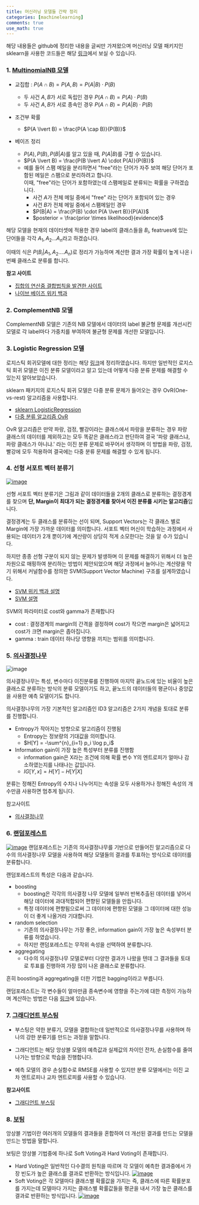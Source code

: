 ```yaml
---
title: 머신러닝 모델들 간략 정리
categories: [machinelearning]
comments: true
use_math: true
---
```




해당 내용들은 github에 정리한 내용을 글씨만 가져왔으며 머신러닝 모델 패키지인 sklearn을 사용한 코드들은 해당 [링크](https://github.com/sda96/Going_Deeper_Project/blob/main/04_New_multiclassification/02_Going_Deeper_Project_5000.ipynb)에서 보실 수 있습니다.



### 1. [MultinomialNB 모델](https://www.youtube.com/watch?v=3JWLIV3NaoQ)

- 교집합 : $P(A \cap B) = P(A , B) = P(A \lvert B) \cdot P(B)$  
    - 두 사건 $A, B$가 서로 독립인 경우 $P(A \cap B) = P(A)\cdot P(B)$ 
    - 두 사건 $A, B$가 서로 종속인 경우 $P(A \cap B) = P(A \lvert B) \cdot P(B)$

- 조건부 확률
    - $P(A \lvert B) = \frac{P(A \cap B)}{P(B)}$  
- 베이즈 정리
    - $P(A), P(B), P(B \lvert A)$를 알고 있을 때, $P(A \lvert B)$를 구할 수 있습니다.
    - $P(A \lvert B) = \frac{P(B \lvert A) \cdot P(A)}{P(B)}$
    - 예를 들어 스팸 메일을 분리하면서 "free"라는 단어가 자주 보여 해당 단어가 포함된 메일은 스팸으로 분리하려고 합니다.  
      이때, "free"라는 단어가 포함하였는데 스팸메일로 분류되는 확률을 구하겠습니다.
        - 사건 $A$가 전체 메일 중에서 "free" 라는 단어가 포함되어 있는 경우
        - 사건 $B$가 전체 메일 중에서 스팸메일인 경우  
        - $P(B|A) = \frac{P(B) \cdot P(A \lvert B)}{P(A)}$
        - $posterior = \frac{prior \times likelihood}{evidence}$

해당 모델을 현재의 데이터셋에 적용한 경우 label의 클래스들을 $B_i$, featrues에 있는 단어들을 각각 $A_1, A_2 ... A_n$라고 하겠습니다.

이때의 식은 $P(B_i \lvert A_1, A_2 .... A_n)$로 정리가 가능하며 계산한 결과 가장 확률이 높게 나온 i번째 클래스로 분류를 합니다.

**참고 사이트**

- [집합의 연산중 결합법칙을 발견한 사이트](https://deep-learning-study.tistory.com/419)  
- [나이브 베이즈 위키 백과](https://ko.wikipedia.org/wiki/%EB%82%98%EC%9D%B4%EB%B8%8C_%EB%B2%A0%EC%9D%B4%EC%A6%88_%EB%B6%84%EB%A5%98)



### 2. ComplementNB 모델

ComplementNB 모델은 기존의 NB 모델에서 데이터의 label 불균형 문제를 개선시킨 모델로 각 label마다 가중치를 부여하여 불균형 문제를 개선한 모델입니다.



### 3. Logistic Regression 모델

로지스틱 회귀모델에 대한 정리는 해당 [링크](https://sda96.github.io/2021-10/classification_problem)에 정리하였습니다. 하지만 일반적인 로지스틱 회귀 모델은 이진 분류 모델이라고 알고 있는데 어떻게 다중 분류 문제를 해결할 수 있는지 알아보았습니다.

sklearn 패키지의 로지스틱 회귀 모델은 다중 분류 문제가 들어오는 경우 OvR(One-vs-rest) 알고리즘을 사용합니다.
- [sklearn LogisticRegression](https://scikit-learn.org/stable/modules/generated/sklearn.linear_model.LogisticRegression.html)  
- [다중 분류 알고리즘 OvR](https://brunch.co.kr/@linecard/482)

OvR 알고리즘은 만약 파랑, 검정, 빨강이라는 클래스에서 파랑을 분류하는 경우 파랑 클래스의 데이터를 제외하고는 모두 똑같은 클래스라고 판단하여 결국 '파랑 클래스냐, 파랑 클래스가 아니냐.' 라는 이진 분류 문제로 바꾸어서 생각하며 이 방법을 파랑, 검정, 빨강에 모두 적용하여 결국에는 다중 분류 문제를 해결할 수 있게 됩니다.



### 4. 선형 서포트 벡터 분류기

[![image](https://user-images.githubusercontent.com/51338268/146365205-69972aa6-98d5-45f3-95d4-a00cbe313ab4.png)](https://m.blog.naver.com/PostView.naver?isHttpsRedirect=true&blogId=gdpresent&logNo=221717231990)


선형 서포트 벡터 분류기은 그림과 같이 데이터들을 2개의 클래스로 분류하는 결정경계를 찾으며 **단, Margin이 최대가 되는 결정경계를 찾아서 이진 분류를 시키는 알고리즘**입니다.

결정경계는 두 클래스를 분류하는 선이 되며, Support Vectors는 각 클래스 별로 Margin에 가장 가까운 데이터를 의미합니다. 서포트 벡터 머신이 학습하는 과정에서 사용되는 데이터가 2개 뿐이기에 계산량이 상당히 적게 소모한다는 것을 알 수가 있습니다.

하지만 종종 선형 구분이 되지 않는 문제가 발생하며 이 문제를 해결하기 위해서 더 높은 차원으로 매핑하여 분리하는 방법이 제안되었으며 해당 과정에서 늘어나는 계산량을 막기 위해서 커널함수를 정의한 SVM(Support Vector Machine) 구조를 설계하였습니다.
- [SVM 위키 백과 설명](https://ko.wikipedia.org/wiki/%EC%84%9C%ED%8F%AC%ED%8A%B8_%EB%B2%A1%ED%84%B0_%EB%A8%B8%EC%8B%A0)
- [SVM 설명](https://blog.naver.com/tjdudwo93/221051481147)

SVM의 파라미터로 cost와 gamma가 존재합니다
- cost : 결정경계의 margin의 간격을 결정하며 cost가 작으면 margin은 넓어지고 cost가 크면 margin은 좁아집니다.
- gamma : train 데이터 하나당 영향을 끼치는 범위를 의미합니다.



### 5. [의사결정나무](https://www.youtube.com/watch?v=n0p0120Gxqk)

![image](https://user-images.githubusercontent.com/51338268/146504553-907c454d-ff00-404d-83c8-e6a5cf8439fd.png)


의사결정나무는 특성, 변수마다 이진분류를 진행하여 마지막 끝노드에 있는 비율이 높은 클래스로 분류하는 방식의 분류 모델이기도 하고, 끝노드의 데이터들의 평균이나 중앙값을 사용한 예측 모델이기도 합니다.

의사결정나무의 가장 기본적인 알고리즘인 ID3 알고리즘은 2가지 개념을 토대로 분류를 진행합니다.
- Entropy가 작아지는 방향으로 알고리즘이 진행됨
    - Entropy는 정보량의 기대값을 의미합니다.
    - $H[Y] = -\sum^{n}_{i=1} p_i \log p_i$
- Information gain이 가장 높은 특성부터 분류를 진행함
    - information gain은 X라는 조건에 의해 확률 변수 Y의 엔트로피가 얼마나 감소하였는지를 나태나는 값입니다.
    - $IG[Y, x] = H[Y] - H[Y \lvert X]$

분류는 정해진 Entropy의 수치나 나누어지는 속성을 모두 사용하거나 정해진 속성의 개수만큼 사용하면 멈추게 됩니다.

참고사이트
- [의사결정나무](https://datascienceschool.net/03%20machine%20learning/12.01%20%EC%9D%98%EC%82%AC%EA%B2%B0%EC%A0%95%EB%82%98%EB%AC%B4.html)



### 6. [랜덤포레스트](https://www.youtube.com/watch?v=nZB37IBCiSA)

[![image](https://user-images.githubusercontent.com/51338268/146507957-8be96281-3b09-4f0e-9563-2ec66261948f.png)](https://www.tibco.com/reference-center/what-is-a-random-forest)
랜덤포레스트는 기존의 의사결정나무를 기반으로 만들어진 알고리즘으로 다수의 의사결정나무 모델을 사용하여 해당 모델들의 결과를 투표하는 방식으로 데이터를 분류합니다.

랜덤포레스트의 특성은 다음과 같습니다.
- boosting
    - boosting은 각각의 의사결정 나무 모델에 일부러 반복추출된 데이터를 넣어서 해당 데이터에 과대적합되어 편향된 모델들을 만듭니다.
    - 특정 데이터에 편향됨으로써 그 데이터에 편향된 모델을 그 데이터에 대한 성능이 더 좋게 나올거라 기대합니다.
- random selection
    - 기존의 의사결정나무는 가장 좋은, information gain이 가장 높은 속성부터 분류를 하였습니다.
    - 하지만 랜덤포레스트는 무작위 속성을 선택하여 분류합니다.
- aggregating
    - 다수의 의사결정나무 모델로부터 다양한 결과가 나왔을 텐데 그 결과들을 토대로 투표를 진행하여 가장 많이 나온 클래스로 분류합니다.
    

흔히 boosting과 aggregating을 더한 기법은 bagging이라고 부릅니다.

랜덤포레스트는 각 변수들이 얼마만큼 종속변수에 영향을 주는가에 대한 측정이 가능하며 계산하는 방법은 다음 [링크](https://velog.io/@vvakki_/%EB%9E%9C%EB%8D%A4-%ED%8F%AC%EB%A0%88%EC%8A%A4%ED%8A%B8%EC%97%90%EC%84%9C%EC%9D%98-%EB%B3%80%EC%88%98-%EC%A4%91%EC%9A%94%EB%8F%84Variable-Importance-3%EA%B0%80%EC%A7%80)에 있습니다.



### 7. [그래디언트 부스팅](https://3months.tistory.com/368)

- 부스팅은 약한 분류기, 모델을 결합하는데 일반적으로 의사결정나무를 사용하며 하나의 강한 분류기를 만드는 과정을 말합니다.

- 그래디언트는 해당 앙상블 모델의 예측값과 실제값의 차이인 잔차, 손실함수를 줄여나가는 방향으로 학습을 진행합니다.

- 예측 모델의 경우 손실함수로 RMSE를 사용할 수 있지만 분류 모델에서는 이진 교차 엔트로피나 교차 엔트로피를 사용할 수 있습니다.

**참고사이트**

- [그래디언트 부스팅](https://bkshin.tistory.com/entry/%EB%A8%B8%EC%8B%A0%EB%9F%AC%EB%8B%9D-15-Gradient-Boost)



### 8. [보팅](https://www.youtube.com/watch?v=y4Wh0E1d4oE&feature=youtu.be)

앙상블 기법이란 여러개의 모델들의 결과들을 혼합하여 더 개선된 결과를 만드는 모델을 만드는 방법을 말합니다.

보팅은 앙상블 기법중에 하나로 Soft Voting과 Hard Voting이 존재합니다.
- Hard Voting은 일반적인 다수결의 원칙을 따르며 각 모델이 예측한 결과중에서 가장 빈도가 높은 클래스를 결과로 반환하는 방식입니다.
[![image](https://user-images.githubusercontent.com/51338268/146578648-c30faa62-2ef8-435e-9492-80e70421651d.png)](https://stats.stackexchange.com/questions/349540/hard-voting-soft-voting-in-ensemble-based-methods)
- Soft Voting은 각 모델마다 클래스별 확률값을 가지는 즉, 클래스에 따른 확률분포를 가지는데 모델마다 가지는 클래스별 확률값들을 평균을 내서 가장 높은 클래스를 결과로 반환하는 방식입니다.
[![image](https://user-images.githubusercontent.com/51338268/146581462-91b63239-3943-493a-ab00-b15ce9e599ca.png)](https://medium.com/wids-mysore/ensemble-learning-techniques-votingclassifier-c4b38ee62129)
